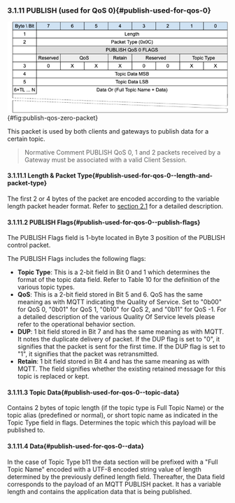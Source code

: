 <!-- transformation-note: left upstream numbering of headings for verification -->
### 3.1.11 PUBLISH (used for QoS 0){#publish-used-for-qos-0}

![PUBLISH Packet](images/packet/publish-qos-zero.png "PUBLISH Packet"){#fig:publish-qos-zero-packet}

This packet is used by both clients and gateways to publish data for a certain topic.

<!-- transformation-note: the below normative comment is irritating at best, let us make that a normal paragraph as all comments should be informative only. -->
<!-- transformation-note: in case this comment **does** become normal normative prose, consider rewriting the lower case must as uppercase MUST. -->
<!-- transformation-note: in case this comment shall **not** become normal normative prose, consider avoiding terms like must, should, and may. -->
> Normative Comment
> PUBLISH QoS 0, 1 and 2 packets received by a Gateway must be associated with a valid Client Session.
<!-- transformation-note: replaced above colloquial ampersand with english "and". -->

<!-- transformation-note: left upstream numbering of headings for verification -->
#### 3.1.11.1 Length &amp; Packet Type{#publish-used-for-qos-0--length-and-packet-type}

The first 2 or 4 bytes of the packet are encoded according to the variable length packet header format.
Refer to [section 2.1](#structure-of-an-mqtt-sn-control-packet) for a detailed description.

<!-- transformation-note: left upstream numbering of headings for verification -->
#### 3.1.11.2 PUBLISH Flags{#publish-used-for-qos-0--publish-flags}

The PUBLISH Flags field is 1-byte located in Byte 3 position of the PUBLISH control packet.

The PUBLISH Flags includes the following flags:

<!-- transformation-note: the below table ref upstream 10 needs verification before transforming into a semantic ref later. -->
- **Topic Type**: This is a 2-bit field in Bit 0 and 1 which determines the format of the topic data field.
  Refer to Table 10 for the definition of the various topic types.
- **QoS**: This is a 2-bit field stored in Bit 5 and 6.
  QoS has the same meaning as with MQTT indicating the Quality of Service.
  Set to "0b00" for QoS 0, "0b01" for QoS 1, "0b10" for QoS 2, and "0b11" for QoS -1.
  For a detailed description of the various Quality Of Service levels please refer to the operational behavior section.
- **DUP**: 1 bit field stored in Bit 7 and has the same meaning as with MQTT.
  It notes the duplicate delivery of packet.
  If the DUP flag is set to "0", it signifies that the packet is sent for the first time.
  If the DUP flag is set to  "1", it signifies that the packet was retransmitted.
- **Retain**: 1 bit field stored in Bit 4 and has the same meaning as with MQTT.
  The field signifies whether the existing retained message for this topic is replaced or kept.

<!-- transformation-note: left upstream numbering of headings for verification -->
#### 3.1.11.3 Topic Data{#publish-used-for-qos-0--topic-data}

Contains 2 bytes of topic length (if the topic type is Full Topic Name) or the topic alias (predefined or normal), 
or short topic name as indicated in the Topic Type field in flags.
Determines the topic which this payload will be published to.

<!-- transformation-note: left upstream numbering of headings for verification -->
#### 3.1.11.4 Data{#publish-used-for-qos-0--data}

In the case of Topic Type b11 the data section will be prefixed with a "Full Topic Name" encoded with a UTF-8 encoded string value of length determined by
the previously defined length field.
Thereafter, the Data field corresponds to the payload of an MQTT PUBLISH packet. It has a variable length and contains the application data that is being published.
